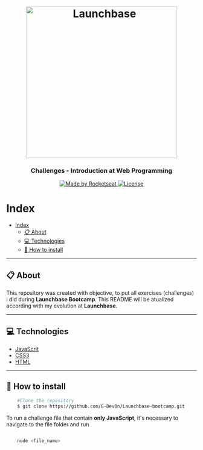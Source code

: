 <h1 align="center">
    <img alt="Launchbase" src="https://storage.googleapis.com/golden-wind/bootcamp-launchbase/logo.png" width="400px" />
</h1>

<h3 align="center">
  Challenges - Introduction at Web Programming
</h3>
<p align="center">

  <a href="https://rocketseat.com.br">
    <img alt="Made by Rocketseat" src="https://img.shields.io/badge/made%20by-Rocketseat-%23F8952D">
  </a>

  <a href="LICENSE" >
    <img alt="License" src="https://img.shields.io/badge/license-MIT-%23F8952D">
  </a>

</p>

# Index
- [Index](#index)
  - [:clipboard: About](#clipboard-about)
  - [:computer: Technologies](#computer-technologies)
  - [:file_folder: How to install](#file_folder-how-to-install)

---

## :clipboard: About
This repository was created with objective, to put all exercises (challenges) i did during **Launchbase Bootcamp**.
This README will be atualized according with my evolution at **Launchbase**.

---

## :computer: Technologies
* [JavaScrit](https://www.javascript.com/)
* [CSS3](https://developer.mozilla.org/pt-BR/docs/Web/CSS)
* [HTML](https://developer.mozilla.org/pt-BR/docs/Web/HTML)

---

## :file_folder: How to install

```bash
    #Clone the repository
    $ git clone https://github.com/G-DevOn/Launchbase-bootcamp.git
```
To run a challenge file that contain **only JavaScript**, it's necessary to navigate to the file folder and run

```bash

    node <file_name>
```
